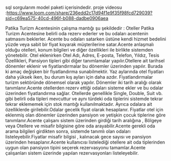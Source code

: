 sql sorgularım model paketi içerisindedir.
proje videosu :https://www.loom.com/share/236edd2c17d94f1e9f35f98fcd729039?sid=c69ea575-40cd-496f-b088-dadbe0906aea



Patika Turizm Acentesinin çalışma mantığı şu şekildedir : Oteller Patika Turizm Acentesine belirli oda rezerv ederler ve bu odaları acentenin satmasını beklerler. Acente bu odaları satarken üstüne kendi hizmet bedelini yüzde veya sabit bir fiyat koyarak müşterilerine satar.Acente anlaşmalı olduğu otelleri, konum bilgileri ve diğer özellikleri ile birlikte sistemden yönetebilir.
  Otel eklenirken Otel Adı, Adres, E-posta, Telefon, Yıldız, Tesis Özellikleri, Pansiyon tipleri gibi diğer tanımlamalar yapılır.Otellere ait tarihsel dönemler eklenir ve fiyatlandırmalar bu dönemler üzerinden yapılır. Burada ki amaç değişken bir fiyatlandırma sunabilmektir. Yaz aylarında otel fiyatları daha yüksek iken, bu durum kış ayları için daha azdır. Fiyatlandırmalar turizm sektöründe dönemsel olarak yapılır. Dönemler iki tarih aralığı olarak tanımlanır.Acente otellerden rezerv ettiği odaları sisteme ekler ve bu odalar üzerinden fiyatlandırma sağlar. Otellerde genellikle Single, Double, Suit vb. gibi belirli oda tipleri mevcuttur ve aynı türdeki oda tiplerini sistemde tekrar tekrar eklememek için stok mantığı kullanılmaktadır. Ayrıca odalara ait özelliklerde girilebilir.Odalar gecelik fiyat olarak hesaplanır. Fiyatlar otel için eklenmiş olan dönemler üzerinden pansiyon ve yetişkin çocuk tiplerine göre tanımlanır.Acente çalışanı sistem üzerinden girdiği tarih aralığına , Bölgeye veya Otellere ve misafir bilgisine göre oda arayabilir.Acente gerekli oda arama bilgileri girdikten sonra, sistemde tanımlı olan odaları listeleyebilir.Fiyatlar misafir bilgisi , kalınacak gece sayısı ve pansiyon üzerinden hesaplanır.Acente kullanıcısı listelediği otellere ait oda tiplerinden uygun olan pansiyon tipini seçerek rezervasyonu tamamlar.Acente çalışanları sistem üzerinde yapılan rezervasyonları listeleyebilir.
